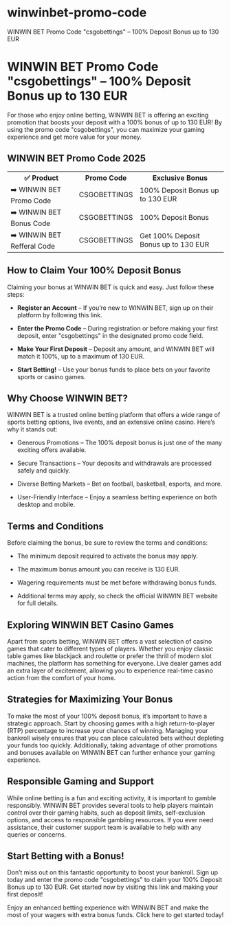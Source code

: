 # winwinbet-promo-code
WINWIN BET Promo Code "csgobettings" – 100% Deposit Bonus up to 130 EUR

<h1>WINWIN BET Promo Code "csgobettings" – 100% Deposit Bonus up to 130 EUR</h1>

For those who enjoy online betting, WINWIN BET is offering an exciting promotion that boosts your deposit with a 100% bonus of up to 130 EUR! By using the promo code "csgobettings", you can maximize your gaming experience and get more value for your money.

<H2>WINWIN BET Promo Code 2025</H2>
 <table>
  <tr>
    <th>✅ Product</th>
    <th>Promo Code</th>
    <th>Exclusive Bonus</th>
  </tr>
  <tr>
    <td>➡️ WINWIN BET Promo Code</td>
    <td>CSGOBETTINGS</td>
    <td>100% Deposit Bonus up to 130 EUR</td>
  </tr>
  <tr>
   <td>➡️ WINWIN BET Bonus Code</td>
    <td>CSGOBETTINGS</td>
    <td>100% Deposit Bonus</td>
  </tr>
  <tr>
  <td>➡️ WINWIN BET Refferal Code</td>
    <td>CSGOBETTINGS</td>
      <td>Get 100% Deposit Bonus up to 130 EUR</td>
  </tr>
</table>

<h2>How to Claim Your 100% Deposit Bonus</h2>

Claiming your bonus at WINWIN BET is quick and easy. Just follow these steps:

- **Register an Account** – If you’re new to WINWIN BET, sign up on their platform by following this link.

- **Enter the Promo Code** – During registration or before making your first deposit, enter "csgobettings" in the designated promo code field.

- **Make Your First Deposit** – Deposit any amount, and WINWIN BET will match it 100%, up to a maximum of 130 EUR.

- **Start Betting!** – Use your bonus funds to place bets on your favorite sports or casino games.

<h2>Why Choose WINWIN BET?</h2>

WINWIN BET is a trusted online betting platform that offers a wide range of sports betting options, live events, and an extensive online casino. Here’s why it stands out:

- Generous Promotions – The 100% deposit bonus is just one of the many exciting offers available.

- Secure Transactions – Your deposits and withdrawals are processed safely and quickly.

- Diverse Betting Markets – Bet on football, basketball, esports, and more.

- User-Friendly Interface – Enjoy a seamless betting experience on both desktop and mobile.


<h2>Terms and Conditions</h2>

Before claiming the bonus, be sure to review the terms and conditions:

- The minimum deposit required to activate the bonus may apply.

- The maximum bonus amount you can receive is 130 EUR.

- Wagering requirements must be met before withdrawing bonus funds.

- Additional terms may apply, so check the official WINWIN BET website for full details.

<h2>Exploring WINWIN BET Casino Games</h2>

Apart from sports betting, WINWIN BET offers a vast selection of casino games that cater to different types of players. Whether you enjoy classic table games like blackjack and roulette or prefer the thrill of modern slot machines, the platform has something for everyone. Live dealer games add an extra layer of excitement, allowing you to experience real-time casino action from the comfort of your home.

<h2>Strategies for Maximizing Your Bonus</h2>

To make the most of your 100% deposit bonus, it’s important to have a strategic approach. Start by choosing games with a high return-to-player (RTP) percentage to increase your chances of winning. Managing your bankroll wisely ensures that you can place calculated bets without depleting your funds too quickly. Additionally, taking advantage of other promotions and bonuses available on WINWIN BET can further enhance your gaming experience.

<h2>Responsible Gaming and Support</h2>

While online betting is a fun and exciting activity, it is important to gamble responsibly. WINWIN BET provides several tools to help players maintain control over their gaming habits, such as deposit limits, self-exclusion options, and access to responsible gambling resources. If you ever need assistance, their customer support team is available to help with any queries or concerns.

<h2>Start Betting with a Bonus!</h2>

Don’t miss out on this fantastic opportunity to boost your bankroll. Sign up today and enter the promo code "csgobettings" to claim your 100% Deposit Bonus up to 130 EUR. Get started now by visiting this link and making your first deposit!

Enjoy an enhanced betting experience with WINWIN BET and make the most of your wagers with extra bonus funds. Click here to get started today!

